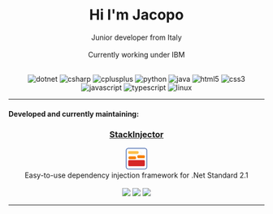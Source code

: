 <h1 align="center">Hi I'm Jacopo</h1>
<p align="center">
Junior developer from Italy<br><br>
Currently working under IBM<br><br>
</p>

<p align="center">
<img src="https://devicons.github.io/devicon/devicon.git/icons/dot-net/dot-net-original-wordmark.svg" alt="dotnet" width="20" height="20"/>
<img src="https://devicons.github.io/devicon/devicon.git/icons/csharp/csharp-original.svg" alt="csharp" width="20" height="20"/>
<img src="https://devicons.github.io/devicon/devicon.git/icons/cplusplus/cplusplus-original.svg" alt="cplusplus" width="20" height="20"/>

<img src="https://devicons.github.io/devicon/devicon.git/icons/python/python-original-wordmark.svg" alt="python" width="20" height="20"/>
<img src="https://devicons.github.io/devicon/devicon.git/icons/java/java-original-wordmark.svg" alt="java" width="20" height="20"/>

<img src="https://devicons.github.io/devicon/devicon.git/icons/html5/html5-original-wordmark.svg" alt="html5" width="20" height="20"/> 
<img src="https://devicons.github.io/devicon/devicon.git/icons/css3/css3-original-wordmark.svg" alt="css3" width="20" height="20"/> 
<img src="https://devicons.github.io/devicon/devicon.git/icons/javascript/javascript-original.svg" alt="javascript" width="20" height="20"/> 
<img src="https://devicons.github.io/devicon/devicon.git/icons/typescript/typescript-original.svg" alt="typescript" width="20" height="20"/> 

<img src="https://devicons.github.io/devicon/devicon.git/icons/linux/linux-original.svg" alt="linux" width="20" height="20"/>
</p>


---

#### Developed and currently maintaining:

<div>
<h3 align="center">
<a href="https://github.com/JacopoWolf/StackInjector">StackInjector</a>
</h3>
<p align="center">
<img src="https://raw.githubusercontent.com/JacopoWolf/StackInjector/master/logo/StackInjector_logo.svg" alt="StackInjector" width="42" /><br>
Easy-to-use dependency injection framework for .Net Standard 2.1<br><br>
<img src="https://img.shields.io/github/license/jacopowolf/stackinjector" />
<img src="https://img.shields.io/nuget/dt/StackInjector?logo=nuget" />
<img src="https://img.shields.io/nuget/vpre/StackInjector?label=version" />

</p>
</div>



---





<!--
**JacopoWolf/JacopoWolf** is a ✨ _special_ ✨ repository because its `README.md` (this file) appears on your GitHub profile.

Here are some ideas to get you started:

- 🔭 I’m currently working on ...
- 🌱 I’m currently learning ...
- 👯 I’m looking to collaborate on ...
- 🤔 I’m looking for help with ...
- 💬 Ask me about ...
- 📫 How to reach me: ...
- 😄 Pronouns: ...
- ⚡ Fun fact: ...
-->

